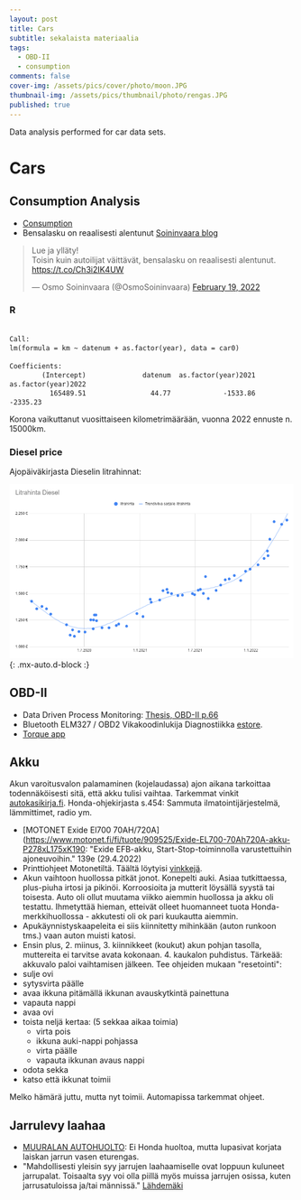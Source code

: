 ```yaml
---
layout: post
title: Cars
subtitle: sekalaista materiaalia
tags:
  - OBD-II
  - consumption
comments: false
cover-img: /assets/pics/cover/photo/moon.JPG
thumbnail-img: /assets/pics/thumbnail/photo/rengas.JPG
published: true
---
```


Data analysis performed for car data sets.

# Cars

## Consumption Analysis

- [Consumption](https://docs.google.com/spreadsheets/d/1994AzBlGGVRUbySk74nuik0_Bfa9Kd8M4uwf7I-C1QA/edit?usp=sharing)
- Bensalasku on reaalisesti alentunut [Soininvaara blog](https://www.soininvaara.fi/2022/02/19/bensalasku-on-reaalisesti-alentunut/)

<blockquote class="twitter-tweet"><p lang="fi" dir="ltr">Lue ja ylläty! <br>Toisin kuin autoilijat väittävät, bensalasku on reaalisesti alentunut. <a href="https://t.co/Ch3i2IK4UW">https://t.co/Ch3i2IK4UW</a></p>&mdash; Osmo Soininvaara (@OsmoSoininvaara) <a href="https://twitter.com/OsmoSoininvaara/status/1495075030295887882?ref_src=twsrc%5Etfw">February 19, 2022</a></blockquote> <script async src="https://platform.twitter.com/widgets.js" charset="utf-8"></script>

### R

~~~

Call:
lm(formula = km ~ datenum + as.factor(year), data = car0)

Coefficients:
        (Intercept)              datenum  as.factor(year)2021  as.factor(year)2022  
          165489.51                44.77             -1533.86             -2335.23  

~~~

Korona vaikuttanut vuosittaiseen kilometrimäärään, vuonna 2022 ennuste n. 15000km.


### Diesel price

Ajopäiväkirjasta Dieselin litrahinnat:

![001](/assets/pics/page/car/litrahinta220501.png){: .mx-auto.d-block :}


## OBD-II

- Data Driven Process Monitoring: [Thesis, OBD-II p.66](https://aaltodoc.aalto.fi/bitstream/handle/123456789/15255/isbn9789526061122.pdf?sequence=1&isAllowed=y)
- Bluetooth ELM327 / OBD2 Vikakoodinlukija Diagnostiikka [estore](https://estore.nu/fi/virhekoodinlukijat/98-bluetooth-elm327-obd2-vikakoodinlukija-diagnostiikka.html). 
- [Torque app](https://play.google.com/store/apps/details?id=org.prowl.torque&hl=fi&gl=US)

## Akku

Akun varoitusvalon palamaminen (kojelaudassa) ajon aikana tarkoittaa todennäköisesti sitä, että akku tulisi vaihtaa. Tarkemmat vinkit [autokasikirja.fi](https://autokasikirja.fi/akkuvalo/). Honda-ohjekirjasta s.454: Sammuta ilmatointijärjestelmä, lämmittimet, radio ym.

- [MOTONET Exide El700 70AH/720A](https://www.motonet.fi/fi/tuote/909525/Exide-EL700-70Ah720A-akku-P278xL175xK190: "Exide EFB-akku, Start-Stop-toiminnolla varustettuihin ajoneuvoihin." 139e (29.4.2022)
- Printtiohjeet Motonetiltä. Täältä löytyisi [vinkkejä](https://www.nettiauto.com/artikkeli/akun_vaihto_ja_sen_sielunelamaa).
- Akun vaihtoon huollossa pitkät jonot. Konepelti auki. Asiaa tutkittaessa, plus-piuha irtosi ja pikinöi. Korroosioita ja mutterit löysällä syystä tai toisesta. Auto oli ollut muutama viikko aiemmin huollossa ja akku oli testattu. Ihmetyttää hieman, etteivät olleet huomanneet tuota Honda-merkkihuollossa - akkutesti oli ok pari kuukautta aiemmin.
- Apukäynnistyskaapeleita ei siis kiinnitetty mihinkään (auton runkoon tms.) vaan auton muisti katosi.
- Ensin plus, 2. miinus, 3. kiinnikkeet (koukut) akun pohjan tasolla, muttereita ei tarvitse avata kokonaan. 4. kaukalon puhdistus. Tärkeää: akkuvalo paloi vaihtamisen jälkeen. Tee ohjeiden mukaan "resetointi":
- sulje ovi
- sytysvirta päälle
- avaa ikkuna pitämällä ikkunan avauskytkintä painettuna
- vapauta nappi
- avaa ovi
- toista neljä kertaa: (5 sekkaa aikaa toimia)
  - virta pois
  - ikkuna auki-nappi pohjassa
  - virta päälle
  - vapauta ikkunan avaus nappi
- odota sekka
- katso että ikkunat toimii

Melko hämärä juttu, mutta nyt toimii. Automapissa tarkemmat ohjeet.

## Jarrulevy laahaa

- [MUURALAN AUTOHUOLTO](https://muuralanautohuolto.fi/): Ei Honda huoltoa, mutta lupasivat korjata laiskan jarrun vasen eturengas. 
- "Mahdollisesti yleisin syy jarrujen laahaamiselle ovat loppuun kuluneet jarrupalat. Toisaalta syy voi olla piillä myös muissa jarrujen osissa, kuten jarrusatuloissa ja/tai männissä." [Lähdemäki](https://autoliikelahdemaki.fi/yhteys/)
